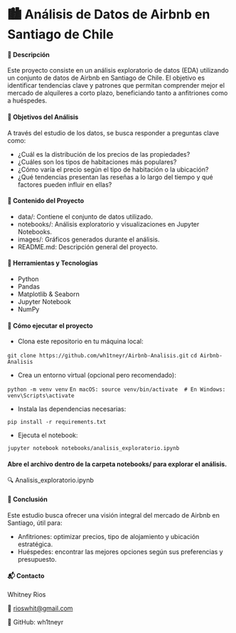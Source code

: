 # 🏙️ Análisis de Datos de Airbnb en Santiago de Chile

#### 📌 Descripción

Este proyecto consiste en un análisis exploratorio de datos (EDA) utilizando un conjunto de datos de Airbnb en Santiago de Chile. El objetivo es identificar tendencias clave y patrones que permitan comprender mejor el mercado de alquileres a corto plazo, beneficiando tanto a anfitriones como a huéspedes.

#### 🎯 Objetivos del Análisis

A través del estudio de los datos, se busca responder a preguntas clave como:

- ¿Cuál es la distribución de los precios de las propiedades?
- ¿Cuáles son los tipos de habitaciones más populares?
- ¿Cómo varía el precio según el tipo de habitación o la ubicación?
- ¿Qué tendencias presentan las reseñas a lo largo del tiempo y qué factores pueden influir en ellas?

#### 📁 Contenido del Proyecto

- data/: Contiene el conjunto de datos utilizado.
- notebooks/: Análisis exploratorio y visualizaciones en Jupyter Notebooks.
- images/: Gráficos generados durante el análisis.
- README.md: Descripción general del proyecto.

#### 🧰 Herramientas y Tecnologías

- Python 
- Pandas
- Matplotlib & Seaborn 
- Jupyter Notebook
- NumPy

#### 🚀 Cómo ejecutar el proyecto

- Clona este repositorio en tu máquina local:

```git clone https://github.com/wh1tneyr/Airbnb-Analisis.git```
```cd Airbnb-Analisis```

- Crea un entorno virtual (opcional pero recomendado):

```python -m venv venv```
```En macOS: source venv/bin/activate  # En Windows: venv\Scripts\activate```

- Instala las dependencias necesarias:

```pip install -r requirements.txt```

- Ejecuta el notebook:

```jupyter notebook notebooks/analisis_exploratorio.ipynb```


#### Abre el archivo dentro de la carpeta notebooks/ para explorar el análisis.
🔍 Analisis_exploratorio.ipynb

#### 📌 Conclusión

Este estudio busca ofrecer una visión integral del mercado de Airbnb en Santiago, útil para:

- Anfitriones: optimizar precios, tipo de alojamiento y ubicación estratégica.
- Huéspedes: encontrar las mejores opciones según sus preferencias y presupuesto.

#### 📬 Contacto

Whitney Rios

📧 rioswhit@gmail.com

🔗 GitHub: wh1tneyr
